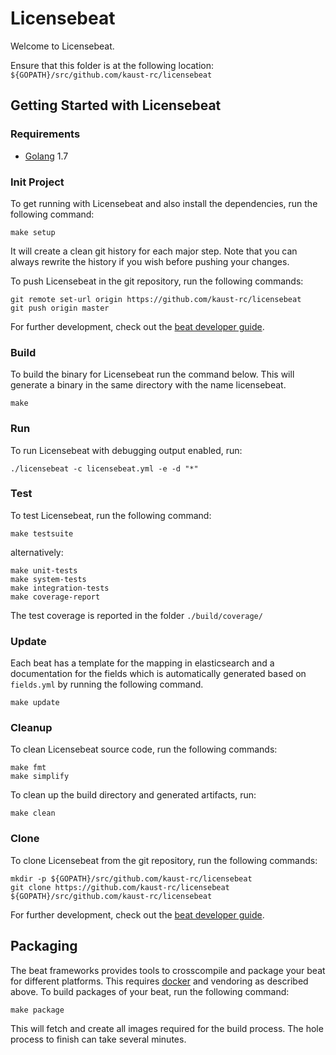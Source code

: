# Licensebeat

Welcome to Licensebeat.

Ensure that this folder is at the following location:
`${GOPATH}/src/github.com/kaust-rc/licensebeat`

## Getting Started with Licensebeat

### Requirements

* [Golang](https://golang.org/dl/) 1.7

### Init Project
To get running with Licensebeat and also install the
dependencies, run the following command:

```
make setup
```

It will create a clean git history for each major step. Note that you can always rewrite the history if you wish before pushing your changes.

To push Licensebeat in the git repository, run the following commands:

```
git remote set-url origin https://github.com/kaust-rc/licensebeat
git push origin master
```

For further development, check out the [beat developer guide](https://www.elastic.co/guide/en/beats/libbeat/current/new-beat.html).

### Build

To build the binary for Licensebeat run the command below. This will generate a binary
in the same directory with the name licensebeat.

```
make
```


### Run

To run Licensebeat with debugging output enabled, run:

```
./licensebeat -c licensebeat.yml -e -d "*"
```


### Test

To test Licensebeat, run the following command:

```
make testsuite
```

alternatively:
```
make unit-tests
make system-tests
make integration-tests
make coverage-report
```

The test coverage is reported in the folder `./build/coverage/`

### Update

Each beat has a template for the mapping in elasticsearch and a documentation for the fields
which is automatically generated based on `fields.yml` by running the following command.

```
make update
```


### Cleanup

To clean  Licensebeat source code, run the following commands:

```
make fmt
make simplify
```

To clean up the build directory and generated artifacts, run:

```
make clean
```


### Clone

To clone Licensebeat from the git repository, run the following commands:

```
mkdir -p ${GOPATH}/src/github.com/kaust-rc/licensebeat
git clone https://github.com/kaust-rc/licensebeat ${GOPATH}/src/github.com/kaust-rc/licensebeat
```


For further development, check out the [beat developer guide](https://www.elastic.co/guide/en/beats/libbeat/current/new-beat.html).


## Packaging

The beat frameworks provides tools to crosscompile and package your beat for different platforms. This requires [docker](https://www.docker.com/) and vendoring as described above. To build packages of your beat, run the following command:

```
make package
```

This will fetch and create all images required for the build process. The hole process to finish can take several minutes.
